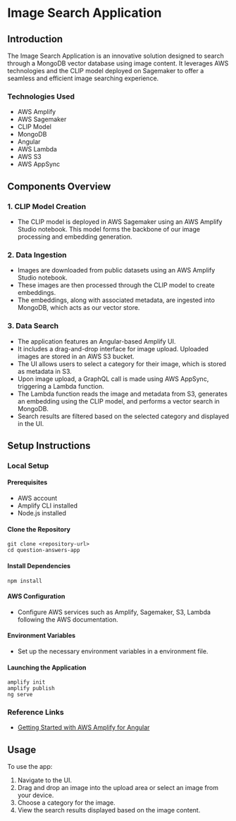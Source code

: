 
# Image Search Application 

## Introduction
The Image Search Application is an innovative solution designed to search through a MongoDB vector database using image content. It leverages AWS technologies and the  CLIP model deployed on Sagemaker to offer a seamless and efficient image searching experience.

### Technologies Used
- AWS Amplify
- AWS Sagemaker
- CLIP Model
- MongoDB
- Angular
- AWS Lambda
- AWS S3
- AWS AppSync


## Components Overview
### 1. CLIP Model Creation
- The CLIP model is deployed in AWS Sagemaker using an AWS Amplify Studio notebook. This model forms the backbone of our image processing and embedding generation.

### 2. Data Ingestion
- Images are downloaded from public datasets using an AWS Amplify Studio notebook.
- These images are then processed through the CLIP model to create embeddings.
- The embeddings, along with associated metadata, are ingested into MongoDB, which acts as our vector store.

### 3. Data Search
- The application features an Angular-based Amplify UI.
- It includes a drag-and-drop interface for image upload. Uploaded images are stored in an AWS S3 bucket.
- The UI allows users to select a category for their image, which is stored as metadata in S3.
- Upon image upload, a GraphQL call is made using AWS AppSync, triggering a Lambda function.
- The Lambda function reads the image and metadata from S3, generates an embedding using the CLIP model, and performs a vector search in MongoDB.
- Search results are filtered based on the selected category and displayed in the UI.

## Setup Instructions
### Local Setup
#### Prerequisites
- AWS account
- Amplify CLI installed
- Node.js installed

#### Clone the Repository
```
git clone <repository-url>
cd question-answers-app
```

#### Install Dependencies
```
npm install
```

#### AWS Configuration
- Configure AWS services such as Amplify, Sagemaker, S3, Lambda following the AWS documentation.

#### Environment Variables
- Set up the necessary environment variables in a environment file.

#### Launching the Application
```
amplify init
amplify publish
ng serve
```

### Reference Links
- [Getting Started with AWS Amplify for Angular](https://docs.amplify.aws/angular/start/getting-started/introduction/)

## Usage
To use the app:
1. Navigate to the UI.
2. Drag and drop an image into the upload area or select an image from your device.
3. Choose a category for the image.
4. View the search results displayed based on the image content.

